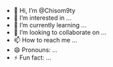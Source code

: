 - 👋 Hi, I’m @Chisom9ty
- 👀 I’m interested in ...
- 🌱 I’m currently learning ...
- 💞️ I’m looking to collaborate on ...
- 📫 How to reach me ...
- 😄 Pronouns: ...
- ⚡ Fun fact: ...

<!---
Chisom9ty/Chisom9ty is a ✨ special ✨ repository because its `README.md` (this file) appears on your GitHub profile.
You can click the Preview link to take a look at your changes.
--->
